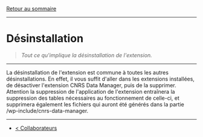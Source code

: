 [Retour au sommaire](/documentation/FR/01%20-%20Sommaire.md)

---

# Désinstallation

> *Tout ce qu'implique la désinstallation de l'extension.*

---

La désinstallation de l'extension est commune à toutes les autres désinstallations. 
En effet, il vous suffit d'aller dans les extensions installées, de désactiver l'extension CNRS Data Manager, puis de la supprimer. Attention la suppression de l'application de l'extension entraînera la suppression des tables nécessaires au fonctionnement de celle-ci, et supprimera également les fichiers qui auront été générés dans la partie /wp-include/cnrs-data-manager.

---

- [< Collaborateurs](/documentation/FR/09%20-%20Collaborateurs.md)
